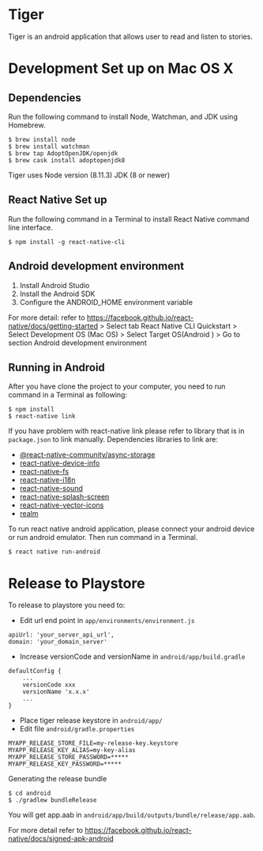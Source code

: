 # Tiger

Tiger is an android application that allows user to read and listen to stories.

# Development Set up on Mac OS X
## Dependencies

Run the following command to install Node, Watchman, and JDK using Homebrew.

  ```
  $ brew install node
  $ brew install watchman
  $ brew tap AdoptOpenJDK/openjdk
  $ brew cask install adoptopenjdk8
  ```

Tiger uses Node version (8.11.3) JDK (8 or newer)

## React Native Set up

Run the following command in a Terminal to install React Native command line interface.

  ```
  $ npm install -g react-native-cli
  ```

## Android development environment
1. Install Android Studio
2. Install the Android SDK
3. Configure the ANDROID_HOME environment variable

For more detail: refer to https://facebook.github.io/react-native/docs/getting-started > Select tab React Native CLI Quickstart > Select Development OS (Mac OS) > Select Target OS(Android ) > Go to section Android development environment

## Running in Android
After you have clone the project to your computer, you need to run command in a Terminal as following:
  ```
  $ npm install
  $ react-native link
  ```

If you have problem with react-native link please refer to library that is in `package.json` to link manually. Dependencies libraries to link are:

  - [@react-native-community/async-storage](https://github.com/react-native-community/async-storage)
  - [react-native-device-info](https://github.com/react-native-community/react-native-device-info)
  - [react-native-fs](https://github.com/itinance/react-native-fs)
  - [react-native-i18n](https://github.com/AlexanderZaytsev/react-native-i18n)
  - [react-native-sound](https://github.com/zmxv/react-native-sound)
  - [react-native-splash-screen](https://github.com/crazycodeboy/react-native-splash-screen)
  - [react-native-vector-icons](https://github.com/oblador/react-native-vector-icons)
  - [realm](https://github.com/realm)

To run react native android application, please connect your android device or run android emulator. Then run command in a Terminal.

  ```
  $ react native run-android
  ```

# Release to Playstore

To release to playstore you need to:
  - Edit url end point in `app/environments/environment.js`
  ```
  apiUrl: 'your_server_api_url',
  domain: 'your_domain_server'
  ```
  - Increase versionCode and versionName in `android/app/build.gradle`
  ```
  defaultConfig {
      ...
      versionCode xxx
      versionName 'x.x.x'
      ...
  }
  ```
  - Place tiger release keystore in `android/app/`
  - Edit file `android/gradle.properties`

  ```
  MYAPP_RELEASE_STORE_FILE=my-release-key.keystore
  MYAPP_RELEASE_KEY_ALIAS=my-key-alias
  MYAPP_RELEASE_STORE_PASSWORD=*****
  MYAPP_RELEASE_KEY_PASSWORD=*****
  ````

Generating the release bundle

  ```
  $ cd android
  $ ./gradlew bundleRelease
  ```
You will get app.aab in `android/app/build/outputs/bundle/release/app.aab`.

For more detail refer to https://facebook.github.io/react-native/docs/signed-apk-android
